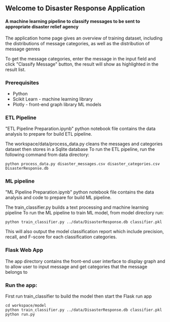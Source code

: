 ## Welcome to Disaster Response Application

#### A machine learning pipeline to classify messages to be sent to appropriate disaster relief agency

The application home page gives an overview of training dataset, including the distributions of message categories, as well as the distribution of message genres

To get the message categories, enter the message in the input field and click "Classify Message" button, the result will show as highlighted in the result list.

### Prerequisites

- Python
- Scikit Learn - machine learning library
- Plotly - front-end graph library ML models

### ETL Pipeline

"ETL Pipeline Preparation.ipynb" python notebook file contains the data analysis to prepare for build ETL pipeline.

The workspace/data/process_data.py cleans the messages and categories dataset then stores in a Sqlite database
To run the ETL pipeline, run the following command from data directory:

```
python process_data.py disaster_messages.csv disaster_categories.csv DisasterResponse.db
```


### ML pipeline

"ML Pipeline Preparation.ipynb" python notebook file contains the data analysis and code to prepare for build ML pipeline.

The train_classifier.py builds a text processing and machine learning pipeline
To run the ML pipeline to train ML model, from model directory run:

```
python train_classifier.py ../data/DisasterResponse.db classifier.pkl
```
This will also output the model classification report which include precision, recall, and F-score for each classification categories.

### Flask Web App
The app directory contains the front-end user interface to display graph and to allow user to input message and get categories that the message belongs to

### Run the app:
First run train_classifier to build the model then start the Flask run app
```
cd workspace/model
python train_classifier.py ../data/DisasterResponse.db classifier.pkl
python run.py
```
